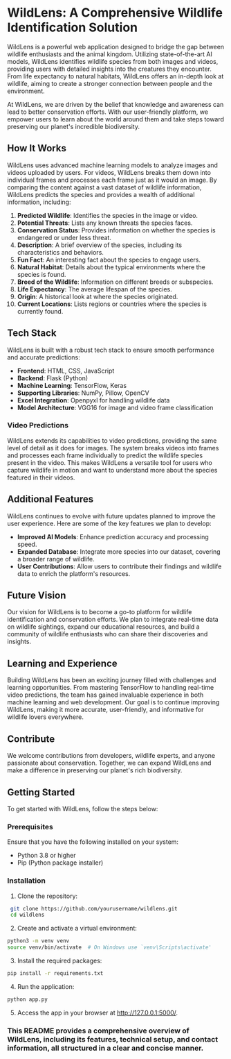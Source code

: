 # WildLens: A Comprehensive Wildlife Identification Solution

WildLens is a powerful web application designed to bridge the gap between wildlife enthusiasts and the animal kingdom. Utilizing state-of-the-art AI models, WildLens identifies wildlife species from both images and videos, providing users with detailed insights into the creatures they encounter. From life expectancy to natural habitats, WildLens offers an in-depth look at wildlife, aiming to create a stronger connection between people and the environment.

At WildLens, we are driven by the belief that knowledge and awareness can lead to better conservation efforts. With our user-friendly platform, we empower users to learn about the world around them and take steps toward preserving our planet's incredible biodiversity.

## How It Works

WildLens uses advanced machine learning models to analyze images and videos uploaded by users. For videos, WildLens breaks them down into individual frames and processes each frame just as it would an image. By comparing the content against a vast dataset of wildlife information, WildLens predicts the species and provides a wealth of additional information, including:

1. **Predicted Wildlife**: Identifies the species in the image or video.
2. **Potential Threats**: Lists any known threats the species faces.
3. **Conservation Status**: Provides information on whether the species is endangered or under less threat.
4. **Description**: A brief overview of the species, including its characteristics and behaviors.
5. **Fun Fact**: An interesting fact about the species to engage users.
6. **Natural Habitat**: Details about the typical environments where the species is found.
7. **Breed of the Wildlife**: Information on different breeds or subspecies.
8. **Life Expectancy**: The average lifespan of the species.
9. **Origin**: A historical look at where the species originated.
10. **Current Locations**: Lists regions or countries where the species is currently found.

## Tech Stack

WildLens is built with a robust tech stack to ensure smooth performance and accurate predictions:

- **Frontend**: HTML, CSS, JavaScript
- **Backend**: Flask (Python)
- **Machine Learning**: TensorFlow, Keras
- **Supporting Libraries**: NumPy, Pillow, OpenCV
- **Excel Integration**: Openpyxl for handling wildlife data
- **Model Architecture**: VGG16 for image and video frame classification

### Video Predictions

WildLens extends its capabilities to video predictions, providing the same level of detail as it does for images. The system breaks videos into frames and processes each frame individually to predict the wildlife species present in the video. This makes WildLens a versatile tool for users who capture wildlife in motion and want to understand more about the species featured in their videos.

## Additional Features

WildLens continues to evolve with future updates planned to improve the user experience. Here are some of the key features we plan to develop:

- **Improved AI Models**: Enhance prediction accuracy and processing speed.
- **Expanded Database**: Integrate more species into our dataset, covering a broader range of wildlife.
- **User Contributions**: Allow users to contribute their findings and wildlife data to enrich the platform's resources.

## Future Vision

Our vision for WildLens is to become a go-to platform for wildlife identification and conservation efforts. We plan to integrate real-time data on wildlife sightings, expand our educational resources, and build a community of wildlife enthusiasts who can share their discoveries and insights.

## Learning and Experience

Building WildLens has been an exciting journey filled with challenges and learning opportunities. From mastering TensorFlow to handling real-time video predictions, the team has gained invaluable experience in both machine learning and web development. Our goal is to continue improving WildLens, making it more accurate, user-friendly, and informative for wildlife lovers everywhere.

## Contribute

We welcome contributions from developers, wildlife experts, and anyone passionate about conservation. Together, we can expand WildLens and make a difference in preserving our planet's rich biodiversity.

## Getting Started

To get started with WildLens, follow the steps below:

### Prerequisites

Ensure that you have the following installed on your system:

- Python 3.8 or higher
- Pip (Python package installer)

### Installation

1. Clone the repository:

  ```bash
   git clone https://github.com/yourusername/wildlens.git
   cd wildlens
  ``` 
2. Create and activate a virtual environment:

  ```bash
  python3 -m venv venv
  source venv/bin/activate  # On Windows use `venv\Scripts\activate'
```

3. Install the required packages:

  ```bash
  pip install -r requirements.txt
  ```
4. Run the application:
  ```bash
  python app.py
  ```

5. Access the app in your browser at http://127.0.0.1:5000/.

### This README provides a comprehensive overview of WildLens, including its features, technical setup, and contact information, all structured in a clear and concise manner.
